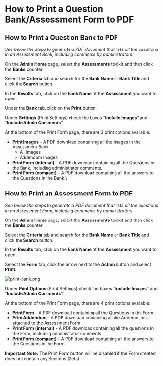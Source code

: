 # How to Print a Question Bank/Assessment Form to PDF

## How to Print a Question Bank to PDF

_See below the steps to generate a PDF document that lists all the questions in an Assessment Bank, including comments by administrators._

On the **Admin Home** page, select the **Assessments** toolkit and then click the **Banks** counter.

Select the **Criteria** tab and search for the **Bank Name** or **Bank Title** and click the **Search** button.

In the **Results** tab, click on the **Bank Name** of the **Assessment** you want to open.

Under the **Bank** tab, click on the **Print** button.

Under **Settings** (Print Settings) check the boxes “**Include Images**” and “**Include Admin Comments**”.

At the bottom of the Print Form page, there are 3 print options available:

* **Print Images** - A PDF download containing all the Images in the Assessment Bank.
  * All Images
  * Addendum Images
* **Print Form (internal)** - A PDF download containing all the Questions in the Bank, including administrator comments.
* **Print Form (compact)** - A PDF download containing all the answers to the Questions in the Bank.\


## How to Print an Assessment Form to PDF

_See below the steps to generate a PDF document that lists all the questions in an Assessment Form, including comments by administrators._

On the **Admin Home** page, select the **Assessments** toolkit and then click the **Banks** counter.

Select the **Criteria** tab and search for the **Bank Name** or **Bank Title** and click the **Search** button.

In the **Results** tab, click on the **Bank Name** of the **Assessment** you want to open.

Select the **Form** tab, click the arrow next to the **Action** button and select **Print**.

![print-bank.png](https://e02.insite.com/files/sites/e02/print-bank-pdf/print-bank.png)

Under **Print Options** (Print Settings) check the boxes “**Include Images**” and “**Include Admin Comments**”.

At the bottom of the Print Form page, there are 4 print options available:

* **Print Form** - A PDF download containing all the Questions in the Form.
* **Print Addendum** - A PDF download containing all the Addemdums attached to the Assessment Form.
* **Print Form (internal)** - A PDF download containing all the questions in the Form, including administrator comments.
* **Print Form (compact)** - A PDF download containing all the answers to the Questions in the Form.

**Important Note:** The Print Form button will be disabled if the Form created does not contain any Sections (Sets).
